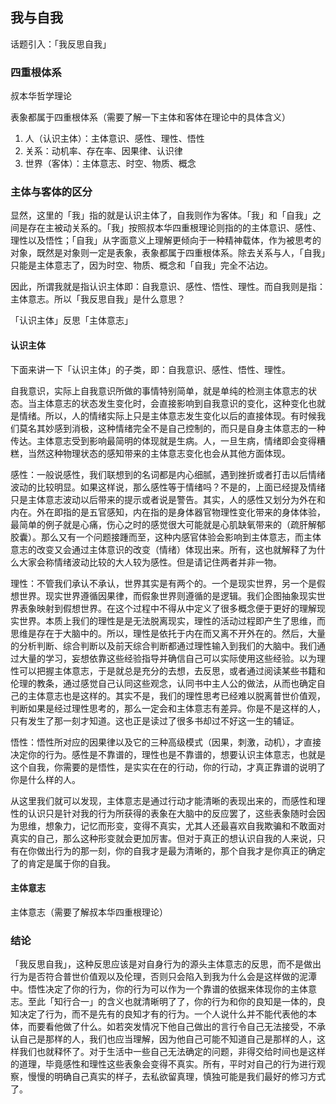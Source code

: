 
## 我与自我

话题引入：「我反思自我」

### 四重根体系

叔本华哲学理论

表象都属于四重根体系（需要了解一下主体和客体在理论中的具体含义）

1. 人（认识主体）：主体意识、感性、理性、悟性
2. 关系：动机率、存在率、因果律、认识律
3. 世界（客体）：主体意志、时空、物质、概念

### 主体与客体的区分

显然，这里的「我」指的就是认识主体了，自我则作为客体。「我」和「自我」之间是存在主被动关系的。「我」按照叔本华四重根理论则指的的主体意识、感性、理性以及悟性；「自我」从字面意义上理解更倾向于一种精神载体，作为被思考的对象，既然是对象则一定是表象，表象都属于四重根体系。除去关系与人，「自我」只能是主体意志了，因为时空、物质、概念和「自我」完全不沾边。

因此，所谓我就是指认识主体即：自我意识、感性、悟性、理性。而自我则是指：主体意志。所以「我反思自我」是什么意思？

「认识主体」反思「主体意志」

#### 认识主体

下面来讲一下「认识主体」的子类，即：自我意识、感性、悟性、理性。

自我意识，实际上自我意识所做的事情特别简单，就是单纯的检测主体意志的状态。当主体意志的状态发生变化时，会直接影响到自我意识的变化，这种变化也就是情绪。所以，人的情绪实际上只是主体意志发生变化以后的直接体现。有时候我们莫名其妙感到消极，这种情绪完全不是自己控制的，而只是自身主体意志的一种传达。主体意志受到影响最简明的体现就是生病。人，一旦生病，情绪即会变得糟糕，当然这种物理状态的感知带来的主体意志变化也会从其他方面体现。

感性：一般说感性，我们联想到的名词都是内心细腻，遇到挫折或者打击以后情绪波动的比较明显。如果这样说，那么感性等于情绪吗？不是的，上面已经提及情绪只是主体意志波动以后带来的提示或者说是警告。其实，人的感性又划分为外在和内在。外在即指的是五官感知，内在指的是身体器官物理性变化带来的身体体验，最简单的例子就是心痛，伤心之时的感觉很大可能就是心肌缺氧带来的（疏肝解郁胶囊）。那么又有一个问题接踵而至，这种内感官体验会影响到主体意志，而主体意志的改变又会通过主体意识的改变（情绪）体现出来。所有，这也就解释了为什么大家会称情绪波动比较的大人较为感性。但是请记住两者并非一物。

理性：不管我们承认不承认，世界其实是有两个的。一个是现实世界，另一个是假想世界。现实世界遵循因果律，而假象世界则遵循的是逻辑。我们企图抽象现实世界表象映射到假想世界。在这个过程中不得从中定义了很多概念便于更好的理解现实世界。本质上我们的理性是是无法脱离现实，理性的活动过程即产生了思维，而思维是存在于大脑中的。所以，理性是依托于内在而又离不开外在的。然后，大量的分析判断、综合判断以及前天综合判断都通过理性输入到我们的大脑中。我们通过大量的学习，妄想依靠这些经验指导并确信自己可以实际使用这些经验。以为理性可以把握主体意志，于是就总是充分的去想，去反思，或者通过阅读某些书籍和伦理的教条，通过感觉自己认同这些观念，认同书中主人公的做法，从而也确定自己的主体意志也是这样的。其实不是，我们的理性思考已经难以脱离普世价值观，判断如果是经过理性思考的，那么一定会和主体意志有差异。你是不是这样的人，只有发生了那一刻才知道。这也正是读过了很多书却过不好这一生的辅证。

悟性：悟性所对应的因果律以及它的三种高级模式（因果，刺激，动机），才直接决定你的行为。感性是不靠谱的，理性也是不靠谱的，想要认识主体意志，也就是这个自我，你需要的是悟性，是实实在在的行动，你的行动，才真正靠谱的说明了你是什么样的人。


从这里我们就可以发现，主体意志是通过行动才能清晰的表现出来的，而感性和理性的认识只是针对我的行为所获得的表象在大脑中的反应罢了，这些表象随时会因为思维，想象力，记忆而形变，变得不真实，尤其人还最喜欢自我欺骗和不敢面对真实的自己，那么这种形变就会更加厉害。但对于真正的想认识自我的人来说，只有在你做出行为的那一刻，你的自我才是最为清晰的，那个自我才是你真正的确定了的肯定是属于你的自我。


#### 主体意志

主体意志（需要了解叔本华四重根理论）

### 结论

「我反思自我」，这种反思应该是对自身行为的源头主体意志的反思，而不是做出行为是否符合普世价值观以及伦理，否则只会陷入到我为什么会是这样做的泥潭中。悟性决定了你的行为，你的行为可以作为一个靠谱的依据来体现你的主体意志。至此「知行合一」的含义也就清晰明了了，你的行为和你的良知是一体的，良知决定了行为，而不是先有的良知才有的行为。一个人说什么并不能代表他的本体，而要看他做了什么。如若突发情况下他自己做出的言行令自己无法接受，不承认自己是那样的人，我们也应当理解，因为他自己可能不知道自己是那样的人，这样我们也就释怀了。对于生活中一些自己无法确定的问题，非得交给时间也是这样的道理，毕竟感性和理性这些表象会变得不真实。所有，平时对自己的行为进行观察，慢慢的明确自己真实的样子，去私欲留真理，慎独可能是我们最好的修习方式了。
